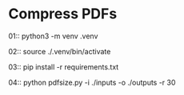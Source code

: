 # Compress PDFs

01:: python3 -m venv .venv

02:: source ./.venv/bin/activate

03:: pip install -r requirements.txt

04:: python pdfsize.py -i ./inputs -o ./outputs -r 30
